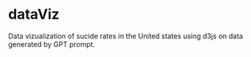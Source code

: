 # dataViz
Data vizualization of sucide rates in the United states using d3js on data generated by GPT prompt.

